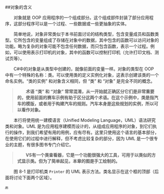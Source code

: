 ##对象的含义

&emsp;&emsp;对象就是 OOP 应用程序的一个组成部分。这个组成部件封装了部分应用程序，这部分程序可以是一个过程、一些数据或一些更抽象的实体。

&emsp;&emsp;简单地说，对象非常类似于本书前面讨论的结构类型，包含变量成员和函数类型。它所包含的变量组成了存储在对象中的数据，其中包含的函数可以访问对象的功能。略为复杂的对象可能不包含任何数据，而只包含函数，表示一个过程。例如，可以使用表示打印机的对象，其中的函数可以控制打印机（允许打印文档、测试页等）。

&emsp;&emsp;C#中的对象是从类型中创建的，就像前面的变量一样。对象的类型在 OOP 中有一个特殊的名称：类。可以使用类的定义实例化对象，这表示创建该类的一个命名实例。“类的实例” 和对象含义相同，但 “类” 和 “对象” 是完全不同的概念。

>&emsp;&emsp;**术语 “类” 和 “对象” 常常混淆，从一开始就正确区分它们是非常重要的，使用前面的赛车示例有助于区分这两个术语。在这个示例中，类是指汽车的模版，或者用于构建汽车的规则。汽车本身是这些规划的实例，所以可以看作对象。**

&emsp;&emsp;本行将使用统一建模语言（Unified Modeling Language，UML）语法研究类和对象。UML 是为应用程序建模而设计的，从组成应用程序的对象，到它们执行的操作，到我们希望有用的用例，应有尽有。这里只使用这个语言的基本部分，在使用它们的过程中进行解释，但不考虑比较复杂的部分，因为 UML 是一个很专业的主题，有很多图书专门介绍它。

>&emsp;&emsp;**VS有一个类查看器，它是一个功能很强大的工具，可用于以类似的方式显示类。但为了简单起见，本章的图是手工绘制的。**


&emsp;&emsp;图 8-1 是打印机类 `Printer` 的 UML 表示方法。类名显示在这个框的顶部（后面将讨论下面两个区域）。






🔚

